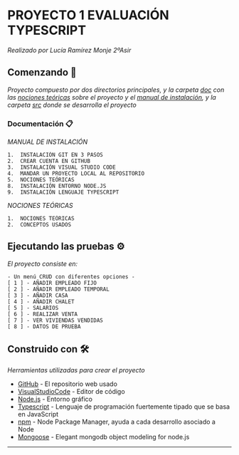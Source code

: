 # PROYECTO 1 EVALUACIÓN TYPESCRIPT

_Realizado por Lucía Ramírez Monje 2ºAsir_

## Comenzando 🚀

_Proyecto compuesto por dos directorios principales,  y la carpeta [doc](https://github.com/ramirezmonjelucia2/ramirezmonjelucia2-Proyecto1Ev_typescript-/tree/main/doc) con las [nociones teóricas](https://github.com/ramirezmonjelucia2/ramirezmonjelucia2-Proyecto1Ev_typescript-/blob/main/doc/NOCIONES%20TE%C3%93RICAS.pdf) sobre el proyecto y el [manual de instalación](https://github.com/ramirezmonjelucia2/ramirezmonjelucia2-Proyecto1Ev_typescript-/blob/main/doc/MANUAL%20INSTALACI%C3%93N.pdf), y la carpeta [src](https://github.com/ramirezmonjelucia2/ramirezmonjelucia2-Proyecto1Ev_typescript-/tree/main/src) donde se desarrolla el proyecto_


### Documentación 📋

_MANUAL DE INSTALACIÓN_

```
1.	INSTALACIÓN GIT EN 3 PASOS
2.	CREAR CUENTA EN GITHUB
3.	INSTALACIÓN VISUAL STUDIO CODE 
4.	MANDAR UN PROYECTO LOCAL AL REPOSITORIO
5.	NOCIONES TEÓRICAS
8.	INSTALACIÓN ENTORNO NODE.JS  
9.	INSTALACIÓN LENGUAJE TYPESCRIPT  

```
_NOCIONES TEÓRICAS_

```
1.  NOCIONES TEÓRICAS
2.  CONCEPTOS USADOS

```

## Ejecutando las pruebas ⚙️

_El proyecto consiste en:_

```
- Un menú CRUD con diferentes opciones -
[ 1 ] - AÑADIR EMPLEADO FIJO
[ 2 ] - AÑADIR EMPLEADO TEMPORAL
[ 3 ] - AÑADIR CASA
[ 4 ] - AÑADIR CHALET
[ 5 ] - SALARIOS
[ 6 ] - REALIZAR VENTA
[ 7 ] - VER VIVIENDAS VENDIDAS
[ 8 ] - DATOS DE PRUEBA

```


## Construido con 🛠️

_Herramientas utilizadas para crear el proyecto_

* [GitHub](https://github.com/) - El repositorio web usado
* [VisualStudioCode](https://code.visualstudio.com/) - Editor de código
* [Node.js](https://nodejs.org/es/) - Entorno gráfico
* [Typescript](https://www.typescriptlang.org/) - Lenguaje de programación fuertemente tipado que se basa en JavaScript
* [npm](https://www.npmjs.com/) -  Node Package Manager, ayuda a cada desarrollo asociado a Node
* [Mongoose](https://mongoosejs.com/) -  Elegant mongodb object modeling for node.js

---
